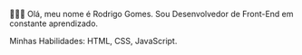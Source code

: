 🙋🏻‍♂️ Olá, meu nome é Rodrigo Gomes. Sou Desenvolvedor de Front-End em constante aprendizado.

Minhas Habilidades: HTML, CSS, JavaScript. 
